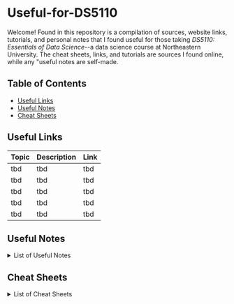 # Useful-for-DS5110
Welcome! Found in this repository is a compilation of sources, website links, tutorials, and personal notes that I found useful for those taking *DS5110: Essentials of Data Science*--a data science course at Northeastern University. The cheat sheets, links, and tutorials are sources I found online, while any "useful notes are self-made.

## Table of Contents
* [Useful Links](#useful-links)
* [Useful Notes](#useful-notes)
* [Cheat Sheets](#cheat-sheets)

## Useful Links
| Topic | Description | Link |
| ---          | ---  | ---     |
| tbd | tbd | tbd |
| tbd | tbd | tbd |
| tbd | tbd | tbd |
| tbd | tbd | tbd |
| tbd | tbd | tbd |

## Useful Notes
<details>
<summary>List of Useful Notes</summary>
<ul>
    <li><a href="https://github.com/charVANder/Useful-for-DS5110/blob/main/Useful%20Notes/argparse_makefile_notes.ipynb">Argparse and Make</a> - This notebook goes over the basics of of Argparse and Make used in python.</li>
</ul>
</details>

## Cheat Sheets
<details>
  <summary>List of Cheat Sheets</summary>
  <ul>
    <li><a href="https://github.com/charVANder/Useful-for-DS5110/blob/main/Cheat%20Sheets/conda_cheatsheet.pdf">Conda</a> - from the official conda documentation.</li>
    <li><a href="https://github.com/charVANder/Useful-for-DS5110/blob/main/Cheat%20Sheets/conda_cheatsheet2.pdf">Conda 2</a> - an alternative cheat sheet that I liked.</li>
    <li><a href="https://github.com/charVANder/Useful-for-DS5110/blob/main/Cheat%20Sheets/git%20cheat%20sheet.pdf">Git</a> - Git command cheat sheet made by GitHub </li>
  </ul>
</details>
